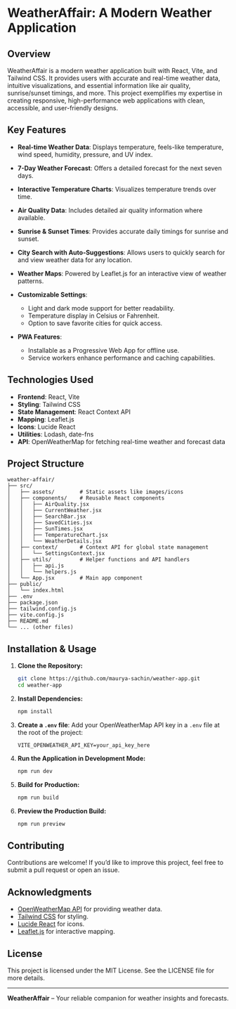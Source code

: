# WeatherAffair: A Modern Weather Application

## Overview

WeatherAffair is a modern weather application built with React, Vite, and Tailwind CSS. It provides users with accurate and real-time weather data, intuitive visualizations, and essential information like air quality, sunrise/sunset timings, and more. This project exemplifies my expertise in creating responsive, high-performance web applications with clean, accessible, and user-friendly designs.

## Key Features

- **Real-time Weather Data**:
  Displays temperature, feels-like temperature, wind speed, humidity, pressure, and UV index.
- **7-Day Weather Forecast**:
  Offers a detailed forecast for the next seven days.
- **Interactive Temperature Charts**:
  Visualizes temperature trends over time.
- **Air Quality Data**:
  Includes detailed air quality information where available.
- **Sunrise & Sunset Times**:
  Provides accurate daily timings for sunrise and sunset.
- **City Search with Auto-Suggestions**:
  Allows users to quickly search for and view weather data for any location.
- **Weather Maps**:
  Powered by Leaflet.js for an interactive view of weather patterns.
- **Customizable Settings**:

  - Light and dark mode support for better readability.
  - Temperature display in Celsius or Fahrenheit.
  - Option to save favorite cities for quick access.

- **PWA Features**:
  - Installable as a Progressive Web App for offline use.
  - Service workers enhance performance and caching capabilities.

## Technologies Used

- **Frontend**: React, Vite
- **Styling**: Tailwind CSS
- **State Management**: React Context API
- **Mapping**: Leaflet.js
- **Icons**: Lucide React
- **Utilities**: Lodash, date-fns
- **API**: OpenWeatherMap for fetching real-time weather and forecast data

## Project Structure

```
weather-affair/
├── src/
│   ├── assets/        # Static assets like images/icons
│   ├── components/    # Reusable React components
│   │   ├── AirQuality.jsx
│   │   ├── CurrentWeather.jsx
│   │   ├── SearchBar.jsx
│   │   ├── SavedCities.jsx
│   │   ├── SunTimes.jsx
│   │   ├── TemperatureChart.jsx
│   │   └── WeatherDetails.jsx
│   ├── context/       # Context API for global state management
│   │   └── SettingsContext.jsx
│   ├── utils/         # Helper functions and API handlers
│   │   ├── api.js
│   │   └── helpers.js
│   └── App.jsx        # Main app component
├── public/
│   └── index.html
├── .env
├── package.json
├── tailwind.config.js
├── vite.config.js
├── README.md
└── ... (other files)
```

## Installation & Usage

1. **Clone the Repository:**

   ```bash
   git clone https://github.com/maurya-sachin/weather-app.git
   cd weather-app
   ```

2. **Install Dependencies:**

   ```bash
   npm install
   ```

3. **Create a `.env` file**:
   Add your OpenWeatherMap API key in a `.env` file at the root of the project:

   ```env
   VITE_OPENWEATHER_API_KEY=your_api_key_here
   ```

4. **Run the Application in Development Mode:**

   ```bash
   npm run dev
   ```

5. **Build for Production:**

   ```bash
   npm run build
   ```

6. **Preview the Production Build:**
   ```bash
   npm run preview
   ```

## Contributing

Contributions are welcome! If you’d like to improve this project, feel free to submit a pull request or open an issue.

## Acknowledgments

- [OpenWeatherMap API](https://openweathermap.org/) for providing weather data.
- [Tailwind CSS](https://tailwindcss.com/) for styling.
- [Lucide React](https://lucide.dev/) for icons.
- [Leaflet.js](https://leafletjs.com/) for interactive mapping.

## License

This project is licensed under the MIT License. See the LICENSE file for more details.

---

**WeatherAffair** – Your reliable companion for weather insights and forecasts.
